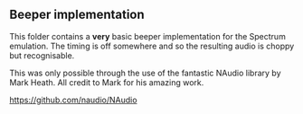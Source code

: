 ## Beeper implementation

This folder contains a **very** basic beeper implementation for the Spectrum emulation. The timing is off somewhere and so the resulting audio is choppy but recognisable. 

This was only possible through the use of the fantastic NAudio library by Mark Heath. All credit to Mark for his amazing work.

https://github.com/naudio/NAudio
